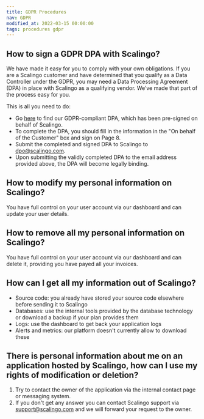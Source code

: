 ```yaml
---
title: GDPR Procedures
nav: GDPR
modified_at: 2022-03-15 00:00:00
tags: procedures gdpr
---
```


## How to sign a GDPR DPA with Scalingo?

We have made it easy for you to comply with your own obligations. If you are a
Scalingo customer and have determined that you qualify as a Data Controller
under the GDPR, you may need a Data Processing Agreement (DPA) in place with
Scalingo as a qualifying vendor. We’ve made that part of the process easy for
you.

This is all you need to do:

- Go [here](https://cdn.scalingo.com/pdf/scalingo-dpa-customer-20180523.pdf) to find our GDPR-compliant DPA, which has been pre-signed on behalf of Scalingo.
- To complete the DPA, you should fill in the information in the "On behalf of the Customer" box and sign on Page 8.
- Submit the completed and signed DPA to Scalingo to [dpo@scalingo.com](mailto:dpo@scalingo.com).
- Upon submitting the validly completed DPA to the email address provided above, the DPA will become legally binding.

## How to modify my personal information on Scalingo?

You have full control on your user account via our dashboard and can update your user details.

## How to remove all my personal information on Scalingo?

You have full control on your user account via our dashboard and can delete it, providing you have payed all your invoices.

## How can I get all my information out of Scalingo?

- Source code: you already have stored your source code elsewhere before sending it to Scalingo
- Databases: use the internal tools provided by the database technology or download a backup if your plan provides them
- Logs: use the dashboard to get back your application logs
- Alerts and metrics: our platform doesn't currently allow to download these

## There is personal information about me on an application hosted by Scalingo, how can I use my rights of modification or deletion?

1. Try to contact the owner of the application via the internal contact page or messaging system.
2. If you don't get any answer you can contact Scalingo support via support@scalingo.com and we will forward your request to the owner.